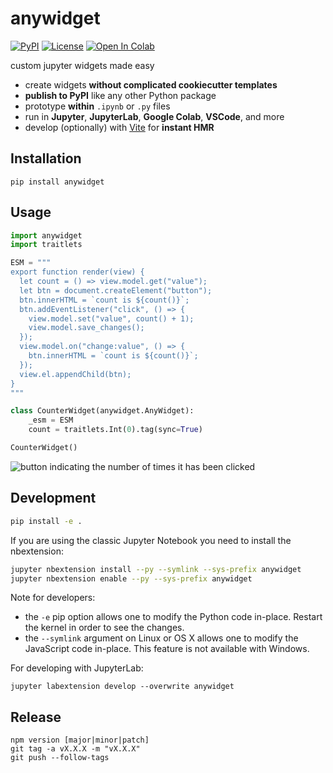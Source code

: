 # anywidget

[![PyPI](https://img.shields.io/pypi/v/anywidget.svg?color=green)](https://pypi.org/project/anywidget)
[![License](https://img.shields.io/pypi/l/anywidget.svg?color=green)](https://github.com/manzt/anywidget/raw/main/LICENSE)
[![Open In Colab](https://colab.research.google.com/assets/colab-badge.svg)](https://colab.research.google.com/github/manzt/anywidget/blob/main/examples/Counter.ipynb)

custom jupyter widgets made easy

- create widgets **without complicated cookiecutter templates**
- **publish to PyPI** like any other Python package
- prototype **within** `.ipynb` or `.py` files
- run in **Jupyter**, **JupyterLab**, **Google Colab**, **VSCode**, and more
- develop (optionally) with [Vite](https://vitejs.dev/) for **instant HMR**

## Installation

```
pip install anywidget
```

## Usage

```python
import anywidget
import traitlets

ESM = """
export function render(view) {
  let count = () => view.model.get("value");
  let btn = document.createElement("button");
  btn.innerHTML = `count is ${count()}`;
  btn.addEventListener("click", () => {
    view.model.set("value", count() + 1);
    view.model.save_changes();
  });
  view.model.on("change:value", () => {
    btn.innerHTML = `count is ${count()}`;
  });
  view.el.appendChild(btn);
}
"""

class CounterWidget(anywidget.AnyWidget):
    _esm = ESM
    count = traitlets.Int(0).tag(sync=True)

CounterWidget()
```

<img alt="button indicating the number of times it has been clicked" src="https://user-images.githubusercontent.com/24403730/211375729-4e382bb0-8459-42ab-82f7-06d91d8b14d2.png">

## Development

```bash
pip install -e .
```

If you are using the classic Jupyter Notebook you need to install the
nbextension:

```bash
jupyter nbextension install --py --symlink --sys-prefix anywidget
jupyter nbextension enable --py --sys-prefix anywidget
```

Note for developers:

- the `-e` pip option allows one to modify the Python code in-place. Restart the
  kernel in order to see the changes.
- the `--symlink` argument on Linux or OS X allows one to modify the JavaScript
  code in-place. This feature is not available with Windows.

For developing with JupyterLab:

```
jupyter labextension develop --overwrite anywidget
```

## Release

```
npm version [major|minor|patch]
git tag -a vX.X.X -m "vX.X.X"
git push --follow-tags
```
